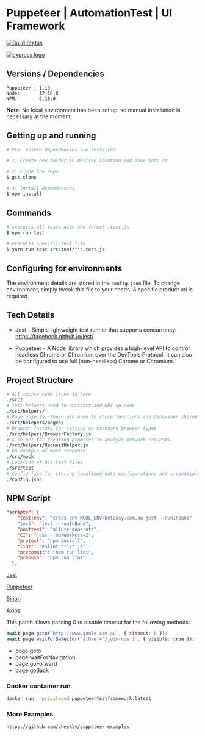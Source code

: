 # Puppeteer | AutomationTest | UI Framework

[![Build Status](https://github.com/TestautoDev/PuppeteerTestFramework/workflows/PuppeteerCI/badge.svg)](https://github.com/TestautoDev/PuppeteerTestFramework/actions)

[![express logo](https://user-images.githubusercontent.com/10379601/29446482-04f7036a-841f-11e7-9872-91d1fc2ea683.png)](https://www.npmjs.com/package/puppeteer)

## Versions / Dependencies

```
Puppeteer : 1.19
Node:       12.10.0
NPM:        6.10.0
```

**Note:** No local environment has been set up, so manual installation is necessary at the moment.

## Getting up and running

```bash
# Pre: Ensure dependencies are installed

# 1: Create new folder in desired location and move into it

# 2: Clone the repo
$ git clone

# 3: Install dependencies
$ npm install
```

## Commands

```bash
# executes all tests with the format .test.js
$ npm run test

# executes specific test file
$ yarn run test src/test/***.test.js

```

## Configuring for environments

The environment details are stored in the `config.json` file. To change environment, simply tweak this file to your needs. A specific product url is required.

## Tech Details

- Jest - Simple lightweight test runner that supports concurrency. https://facebook.github.io/jest/

- Puppeteer - A Node library which provides a high-level API to control headless Chrome or Chromium over the DevTools Protocol. It can also be configured to use full (non-headless) Chrome or Chromium.

## Project Structure

```bash
# All source code lives in here
./src/
# Test helpers used to abstract and DRY up code
./src/helpers/
# Page objects. These are used to store functions and behaviour shared by a particular page
./src/helepers/pages/
# Browser factory for setting up standard browser types
./src/helpers/BrowserFactory.js
# A helper for creating promises to analyze network requests
./src/helpers/RequestHelper.js
# An example of mock response
./src/mock
# Location of all test files
./src/test
# Config file for storing localized data configurations and credentials.
./config.json
```

## NPM Script

```json
"scripts": {
    "test:env": "cross-env NODE_ENV=beteasy.com.au jest --runInBand"
    "test": "jest --runInBand",
    "posttest": "allure generate",
    "CI": "jest --maxWorkers=2",
    "pretest": "npm install",
    "lint": "eslint **\\*.js",
    "precommit": "npm run lint",
    "prepush": "npm run lint"
  },
```

[Jest](https://github.com/facebook/jest/blob/master/README.md)

[Puppeteer](https://github.com/GoogleChrome/puppeteer/blob/master/README.md)

[Sinon](https://github.com/sinonjs/sinon/blob/master/README.md)

[Axios](https://github.com/axios/axios/blob/master/README.md)

This patch allows passing 0 to disable timeout for the following methods:

```javascript
await page.goto(`http://www.goole.com.au`, { timeout: 0 });
await page.waitForSelector(`a[href='/join-now']`, { visible: true });
```

- page.goto
- page.waitForNavigation
- page.goForward
- page.goBack

### Docker container run

```bash
docker run --privileged puppeteertestframework:latest
```

### More Examples

`https://github.com/checkly/puppeteer-examples`
